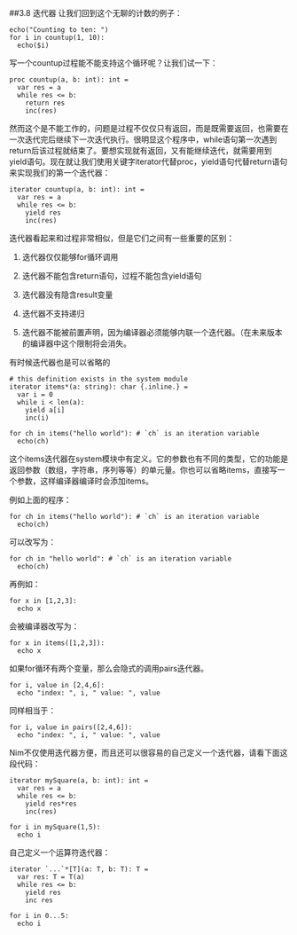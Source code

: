 ##3.8 迭代器
让我们回到这个无聊的计数的例子：

    echo("Counting to ten: ")
    for i in countup(1, 10):
      echo($i)

写一个countup过程能不能支持这个循环呢？让我们试一下：

    proc countup(a, b: int): int =
      var res = a
      while res <= b:
        return res
        inc(res)

然而这个是不能工作的，问题是过程不仅仅只有返回，而是既需要返回，也需要在一次迭代完后继续下一次迭代执行。很明显这个程序中，while语句第一次遇到return后该过程就结束了。要想实现就有返回，又有能继续迭代，就需要用到yield语句。现在就让我们使用关键字iterator代替proc，yield语句代替return语句来实现我们的第一个迭代器：

    iterator countup(a, b: int): int =
      var res = a
      while res <= b:
        yield res
        inc(res)

迭代器看起来和过程非常相似，但是它们之间有一些重要的区别：


1. 迭代器仅仅能够for循环调用


1. 迭代器不能包含return语句，过程不能包含yield语句


1. 迭代器没有隐含result变量


1. 迭代器不支持递归


1. 迭代器不能被前置声明，因为编译器必须能够内联一个迭代器。（在未来版本的编译器中这个限制将会消失。
  
有时候迭代器也是可以省略的

    # this definition exists in the system module
    iterator items*(a: string): char {.inline.} =
      var i = 0
      while i < len(a):
        yield a[i]
        inc(i)
    
    for ch in items("hello world"): # `ch` is an iteration variable
      echo(ch)

这个items迭代器在system模块中有定义。它的参数也有不同的类型，它的功能是返回参数（数组，字符串，序列等等）的单元量。你也可以省略items，直接写一个参数，这样编译器编译时会添加items。

例如上面的程序：

    for ch in items("hello world"): # `ch` is an iteration variable
      echo(ch)

可以改写为：

    for ch in "hello world": # `ch` is an iteration variable
      echo(ch)

再例如：

    for x in [1,2,3]:
      echo x
  
会被编译器改写为：

    for x in items([1,2,3]):
      echo x

  
如果for循环有两个变量，那么会隐式的调用pairs迭代器。

    for i, value in [2,4,6]:
      echo "index: ", i, " value: ", value

同样相当于：

    for i, value in pairs([2,4,6]):
      echo "index: ", i, " value: ", value

Nim不仅使用迭代器方便，而且还可以很容易的自己定义一个迭代器，请看下面这段代码：

    iterator mySquare(a, b: int): int = 
      var res = a
      while res <= b:
        yield res*res
        inc(res)
    
    for i in mySquare(1,5):
      echo i

自己定义一个运算符迭代器：

    iterator `...`*[T](a: T, b: T): T = 
      var res: T = T(a)
      while res <= b:
        yield res
        inc res

    for i in 0...5:
      echo i
